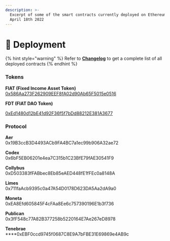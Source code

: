 ```yaml
---
description: >-
  Excerpt of some of the smart contracts currently deployed on Ethereum as of
  April 18th 2022
---
```


# 💾 Deployment

{% hint style="warning" %}
Refer to [**Changelog**](https://github.com/fiatdao/changelog) to get a complete list of all deployed contracts
{% endhint %}

### Tokens

**FIAT (Fixed Income Asset Token)**\
[0x586Aa273F262909EEF8fA02d90Ab65F5015e0516](https://etherscan.io/token/0x586Aa273F262909EEF8fA02d90Ab65F5015e0516)

**FDT (FIAT DAO Token)**

[0xEd1480d12bE41d92F36f5f7bDd88212E381A3677](https://etherscan.io/token/0xed1480d12be41d92f36f5f7bdd88212e381a3677)

### Protocol

**Aer**\
0x19B3ccB3D4493ACb9FA4BC7a1ec99b906A32ae72

**Codex**\
0x6bF5EB06201e4ea7C315b1C23BfE79fAE30541F9

**Collybus**\
0xD503383fFABbec8Eb85eAED448fE1fFEc0a8148A

**Limes**\
0x711faAcb9395c0a47A54D0178D623DA5Aa2dA9a0

**Moneta**\
0xEA8Efd605845F4cFAa8Ee6c757390196E1b3f736

**Publican**\
0x3fF548c77A82B377258b5220164E7Ae267eD8978

**Tenebrae**\
****0xEBF0ccd9745f0687C8E9A7bFBE31E69869e4AB9c
